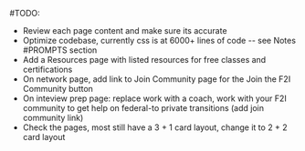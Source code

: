 #TODO: 
- Review each page content and make sure its accurate 
- Optimize codebase, currently css is at 6000+ lines of code -- see Notes #PROMPTS section 
- Add a Resources page with listed resources for free classes and certifications 
- On network page, add link to Join Community page for the Join the F2I Community button  
- On inteview prep page: replace work with a coach, work with your F2I community to get help on federal-to private transitions (add join community link)
- Check the pages, most still have a 3 + 1 card layout, change it to 2 + 2 card layout